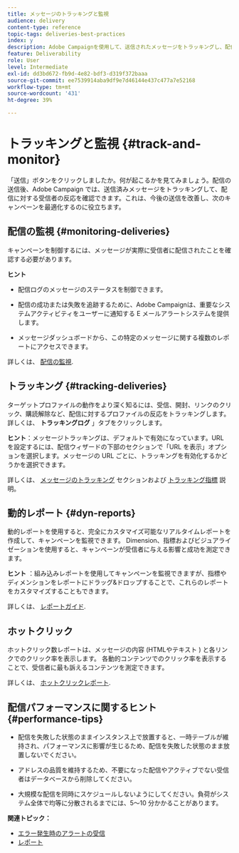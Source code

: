 ```yaml
---
title: メッセージのトラッキングと監視
audience: delivery
content-type: reference
topic-tags: deliveries-best-practices
index: y
description: Adobe Campaignを使用して、送信されたメッセージをトラッキングし、配信に対する受信者の反応を確認する方法を説明します
feature: Deliverability
role: User
level: Intermediate
exl-id: dd3bd672-fb9d-4e82-bdf3-d319f372baaa
source-git-commit: ee7539914aba9df9e7d46144e437c477a7e52168
workflow-type: tm+mt
source-wordcount: '431'
ht-degree: 39%

---
```


# トラッキングと監視 {#track-and-monitor}

「送信」ボタンをクリックしましたか。何が起こるかを見てみましょう。配信の送信後、Adobe Campaign では、送信済みメッセージをトラッキングして、配信に対する受信者の反応を確認できます。これは、今後の送信を改善し、次のキャンペーンを最適化するのに役立ちます。

## 配信の監視 {#monitoring-deliveries}

キャンペーンを制御するには、メッセージが実際に受信者に配信されたことを確認する必要があります。

**ヒント**

* 配信ログのメッセージのステータスを制御できます。

* 配信の成功または失敗を追跡するために、Adobe Campaignは、重要なシステムアクティビティをユーザーに通知する E メールアラートシステムを提供します。

* メッセージダッシュボードから、この特定のメッセージに関する複数のレポートにアクセスできます。

詳しくは、 [配信の監視](../../sending/using/monitoring-a-delivery.md).

## トラッキング {#tracking-deliveries}

ターゲットプロファイルの動作をより深く知るには、受信、開封、リンクのクリック、購読解除など、配信に対するプロファイルの反応をトラッキングします。 詳しくは、 **トラッキングログ** 」タブをクリックします。

**ヒント**：メッセージトラッキングは、デフォルトで有効になっています。URL を設定するには、配信ウィザードの下部のセクションで「URL を表示」オプションを選択します。メッセージの URL ごとに、トラッキングを有効化するかどうかを選択できます。

詳しくは、 [メッセージのトラッキング](../../sending/using/tracking-messages.md) セクションおよび [トラッキング指標](../../reporting/using/tracking-indicators.md) 説明。

## 動的レポート {#dyn-reports}

動的レポートを使用すると、完全にカスタマイズ可能なリアルタイムレポートを作成して、キャンペーンを監視できます。 Dimension、指標およびビジュアライゼーションを使用すると、キャンペーンが受信者に与える影響と成功を測定できます。

**ヒント** ：組み込みレポートを使用してキャンペーンを監視できますが、指標やディメンションをレポートにドラッグ&amp;ドロップすることで、これらのレポートをカスタマイズすることもできます。

詳しくは、 [レポートガイド](../../reporting/using/about-dynamic-reports.md).

## ホットクリック

ホットクリック数レポートは、メッセージの内容 (HTMLやテキスト ) と各リンクでのクリック率を表示します。 各動的コンテンツでのクリック率を表示することで、受信者に最も訴えるコンテンツを測定できます。

詳しくは、 [ホットクリックレポート](../../reporting/using/hot-clicks.md).

## 配信パフォーマンスに関するヒント {#performance-tips}

* 配信を失敗した状態のままインスタンス上で放置すると、一時テーブルが維持され、パフォーマンスに影響が生じるため、配信を失敗した状態のまま放置しないでください。

* アドレスの品質を維持するため、不要になった配信やアクティブでない受信者はデータベースから削除してください。

* 大規模な配信を同時にスケジュールしないようにしてください。負荷がシステム全体で均等に分散されるまでには、5～10 分かかることがあります。

**関連トピック：**

* [エラー発生時のアラートの受信](../../sending/using/receiving-alerts-when-failures-happen.md)
* [レポート](../../reporting/using/about-dynamic-reports.md)

